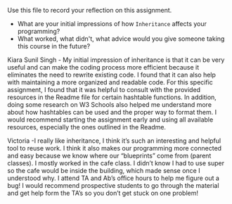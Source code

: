 Use this file to record your reflection on this assignment.

- What are your initial impressions of how `Inheritance` affects your programming?
- What worked, what didn't, what advice would you give someone taking this course in the future?

Kiara Sunil Singh - My initial impression of inheritance is that it can be very useful and can make the coding process more efficient because it eliminates the need to rewrite existing code. I found that it can also help with maintaining a more organized and readable code. For this specific assignment,  I found that it was helpful to consult with the provided resources in the Readme file for certain hashtable functions. In addition, doing some research on W3 Schools also helped me understand more about how hashtables can be used and the proper way to format them. I would recommend starting the assignment early and using all available resources, especially the ones outlined in the Readme. 

Victoria -I really like inheritance, I think it’s such an interesting and helpful tool to reuse work. I think it also makes our programming more connected and easy because we know where our “blueprints” come from (parent classes). I mostly worked in the cafe class. I didn’t know I had to use super so the cafe would be inside the building, which made sense once I understood why. I attend TA and Ab’s office hours to help me figure out a bug! I would recommend prospective students to go through the material and get help form the TA’s so you don’t get stuck on one problem!
